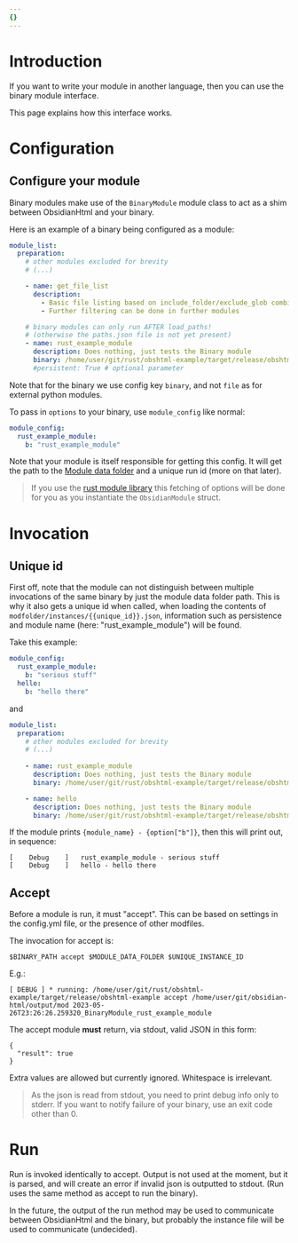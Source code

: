 ```yaml
---
{}
---
```

   
# Introduction   
If you want to write your module in another language, then you can use the binary module interface.   
   
This page explains how this interface works.   
   
# Configuration   
## Configure your module   
Binary modules make use of the `BinaryModule` module class to act as a shim between ObsidianHtml and your binary.   
   
Here is an example of a binary being configured as a module:   
``` yaml
module_list:
  preparation:
	# other modules excluded for brevity
	# (...)

    - name: get_file_list
      description: 
        - Basic file listing based on include_folder/exclude_glob combination
        - Further filtering can be done in further modules

	# binary modules can only run AFTER load_paths!
	# (otherwise the paths.json file is not yet present)
    - name: rust_example_module   
      description: Does nothing, just tests the Binary module
      binary: /home/user/git/rust/obshtml-example/target/release/obshtml-example
      #persistent: True # optional parameter
```
   
   
Note that for the binary we use config key `binary`, and not `file` as for external python modules.   
   
To pass in `options` to your binary, use `module_config` like normal:   
   
``` yaml
module_config: 
  rust_example_module:
    b: "rust_example_module"
```
   
   
Note that your module is itself responsible for getting this config. It will get the path to the [Module data folder](../../../Configurations/Modules/Concepts/Module%20data%20folder.md) and a unique run id (more on that later).    
   
> If you use the [rust module library](https://github.com/dwrolvink/obshtml-rust/) this fetching of options will be done for you as you instantiate the `ObsidianModule` struct.   
   
# Invocation   
## Unique id   
First off, note that the module can not distinguish between multiple invocations of the same binary by just the module data folder path. This is why it also gets a unique id when called, when loading the contents of `modfolder/instances/{{unique_id}}.json`, information such as persistence and module name (here: "rust_example_module") will be found.   
   
Take this example:   
   
``` yaml
module_config: 
  rust_example_module:
    b: "serious stuff"
  hello:
    b: "hello there"
```
   
   
and    
   
``` yaml
module_list:
  preparation:
	# other modules excluded for brevity
	# (...)
	
    - name: rust_example_module   
      description: Does nothing, just tests the Binary module
      binary: /home/user/git/rust/obshtml-example/target/release/obshtml-example

    - name: hello   
      description: Does nothing, just tests the Binary module
      binary: /home/user/git/rust/obshtml-example/target/release/obshtml-example
```
   
   
If the module prints `{module_name} - {option["b"]}`, then this will print out, in sequence:   
   
```
[    Debug    ]   rust_example_module - serious stuff
[    Debug    ]   hello - hello there
```
   
   
   
## Accept   
Before a module is run, it must "accept". This can be based on settings in the config.yml file, or the presence of other modfiles.   
   
The invocation for accept is:   
```
$BINARY_PATH accept $MODULE_DATA_FOLDER $UNIQUE_INSTANCE_ID
```
   
   
E.g.:   
```
[ DEBUG ] * running: /home/user/git/rust/obshtml-example/target/release/obshtml-example accept /home/user/git/obsidian-html/output/mod 2023-05-26T23:26:26.259320_BinaryModule_rust_example_module
```
   
   
The accept module **must** return, via stdout, valid JSON in this form:   
```
{
  "result": true
}
```
   
   
Extra values are allowed but currently ignored. Whitespace is irrelevant.   
   
> As the json is read from stdout, you need to print debug info only to stderr. If you want to notify failure of your binary, use an exit code other than 0.   
   
# Run   
Run is invoked identically to accept. Output is not used at the moment, but it is parsed, and will create an error if invalid json is outputted to stdout. (Run uses the same method as accept to run the binary).   
   
In the future, the output of the run method may be used to communicate between ObsidianHtml and the binary, but probably the instance file will be used to communicate (undecided).